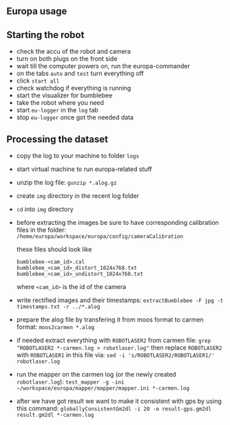 Europa usage
---------

Starting the robot
----

- check the accu of the robot and camera
- turn on both plugs on the front side
- wait till the computer powers on, run the europa-commander
- on the tabs `auto` and `test` turn everything off
- click `start all`
- check watchdog if everything is running
- start the visualizer for bumblebee
- take the robot where you need
- start `eu-logger` in the `log` tab
- stop `eu-logger` once got the needed data

Processing the dataset
----

- copy the log to your machine to folder `logs`
- start virtual machine to run europa-related stuff
- unzip the log file: `gunzip *.alog.gz`
- create `img` directory in the recent log folder
- `cd` into `img` directory
- before extracting the images be sure to have corresponding calibration files in the folder:
 `/home/europa/workspace/europa/config/cameraCalibration`

  these files should look like 
  ```
  bumblebee-<cam_id>.cal
  bumblebee_<cam_id>_distort_1024x768.txt
  bumblebee_<cam_id>_undistort_1024x768.txt
  ```
  where `<cam_id>` is the id of the camera

- write rectified images and their timestamps:
  `extractBumblebee -F jpg -t timestamps.txt -r ../*.alog`
- prepare the alog file by transfering it from moos format to carmen format:
`moos2carmen *.alog`
- if needed extract everything with `ROBOTLASER2` from carmen file:
  `grep ^ROBOTLASER2 *-carmen.log > robotlaser.log"`
  then replace `ROBOTLASER2` with `ROBOTLASER1` in this file via:
  `sed -i 's/ROBOTLASER2/ROBOTLASER1/' robotlaser.log`
- run the mapper on the carmen log (or the newly created `robotlaser.log`):
`test_mapper -g -ini ~/workspace/europa/mapper/mapper/mapper.ini *-carmen.log`
- after we have got result we want to make it consistent with gps by using this command:
`globallyConsistentGm2dl -i 20 -o result-gps.gm2dl result.gm2dl *-carmen.log`
